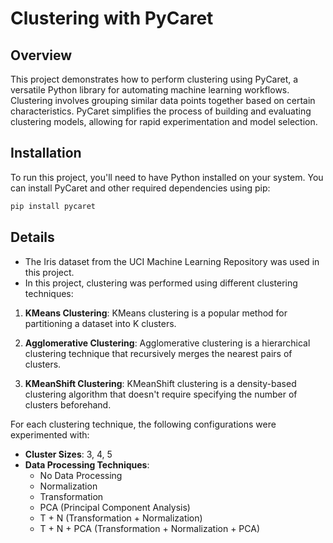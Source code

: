# Clustering with PyCaret

## Overview

This project demonstrates how to perform clustering using PyCaret, a versatile Python library for automating machine learning workflows. Clustering involves grouping similar data points together based on certain characteristics. PyCaret simplifies the process of building and evaluating clustering models, allowing for rapid experimentation and model selection.

## Installation

To run this project, you'll need to have Python installed on your system. You can install PyCaret and other required dependencies using pip:

``` sh
pip install pycaret
```

## Details
- The Iris dataset from the UCI Machine Learning Repository was used in this project.
- In this project, clustering was performed using different clustering techniques:

1. **KMeans Clustering**: KMeans clustering is a popular method for partitioning a dataset into K clusters.
   
2. **Agglomerative Clustering**: Agglomerative clustering is a hierarchical clustering technique that recursively merges the nearest pairs of clusters.
   
3. **KMeanShift Clustering**: KMeanShift clustering is a density-based clustering algorithm that doesn't require specifying the number of clusters beforehand.

For each clustering technique, the following configurations were experimented with:

- **Cluster Sizes**: 3, 4, 5
- **Data Processing Techniques**:
  - No Data Processing
  - Normalization
  - Transformation
  - PCA (Principal Component Analysis)
  - T + N (Transformation + Normalization)
  - T + N + PCA (Transformation + Normalization + PCA)
